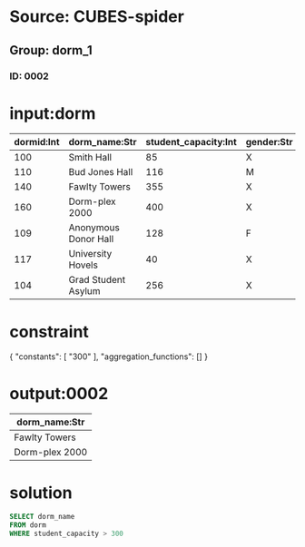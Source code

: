# Source: CUBES-spider
## Group: dorm_1
### ID: 0002

# input:dorm

| dormid:Int | dorm_name:Str | student_capacity:Int | gender:Str |
|---|---|---|---|
| 100 | Smith Hall | 85 | X |
| 110 | Bud Jones Hall | 116 | M |
| 140 | Fawlty Towers | 355 | X |
| 160 | Dorm-plex 2000 | 400 | X |
| 109 | Anonymous Donor Hall | 128 | F |
| 117 | University Hovels | 40 | X |
| 104 | Grad Student Asylum | 256 | X |

# constraint

{
  "constants": [
    "300"
  ],
  "aggregation_functions": []
}

# output:0002

| dorm_name:Str |
|---|
| Fawlty Towers |
| Dorm-plex 2000 |

# solution

```sql
SELECT dorm_name
FROM dorm
WHERE student_capacity > 300
```
